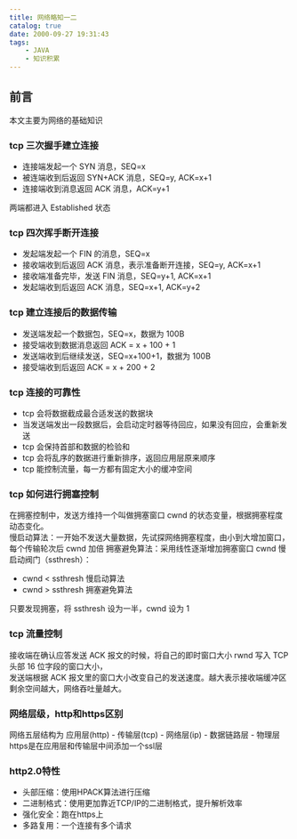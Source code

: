 ```yaml
---
title: 网络略知一二
catalog: true
date: 2000-09-27 19:31:43
tags:
    - JAVA
    - 知识积累
---
```


## 前言

本文主要为网络的基础知识

### tcp 三次握手建立连接

-   连接端发起一个 SYN 消息，SEQ=x
-   被连端收到后返回 SYN+ACK 消息，SEQ=y, ACK=x+1
-   连接端收到消息返回 ACK 消息，ACK=y+1

两端都进入 Established 状态

### tcp 四次挥手断开连接

-   发起端发起一个 FIN 的消息，SEQ=x
-   接收端收到后返回 ACK 消息，表示准备断开连接，SEQ=y, ACK=x+1
-   接收端准备完毕，发送 FIN 消息，SEQ=y+1, ACK=x+1
-   发起端收到后返回 ACK 消息，SEQ=x+1, ACK=y+2

### tcp 建立连接后的数据传输

-   发送端发起一个数据包，SEQ=x，数据为 100B
-   接受端收到数据消息返回 ACK = x + 100 + 1
-   发送端收到后继续发送，SEQ=x+100+1，数据为 100B
-   接受端收到后返回 ACK = x + 200 + 2

### tcp 连接的可靠性

-   tcp 会将数据截成最合适发送的数据块
-   当发送端发出一段数据后，会启动定时器等待回应，如果没有回应，会重新发送
-   tcp 会保持首部和数据的检验和
-   tcp 会将乱序的数据进行重新排序，返回应用层原来顺序
-   tcp 能控制流量，每一方都有固定大小的缓冲空间

### tcp 如何进行拥塞控制

在拥塞控制中，发送方维持一个叫做拥塞窗口 cwnd 的状态变量，根据拥塞程度动态变化。  
慢启动算法：一开始不发送大量数据，先试探网络拥塞程度，由小到大增加窗口，每个传输轮次后 cwnd 加倍
拥塞避免算法：采用线性逐渐增加拥塞窗口 cwnd
慢启动阀门（ssthresh）：

-   cwnd < ssthresh 慢启动算法
-   cwnd > ssthresh 拥塞避免算法

只要发现拥塞，将 ssthresh 设为一半，cwnd 设为 1

### tcp 流量控制

接收端在确认应答发送 ACK 报文的时候，将自己的即时窗口大小 rwnd 写入 TCP 头部 16 位字段的窗口大小，  
发送端根据 ACK 报文里的窗口大小改变自己的发送速度。越大表示接收端缓冲区剩余空间越大，网络吞吐量越大。


### 网络层级，http和https区别

网络五层结构为 应用层(http) - 传输层(tcp) - 网络层(ip) - 数据链路层 - 物理层
https是在应用层和传输层中间添加一个ssl层

### http2.0特性

- 头部压缩：使用HPACK算法进行压缩
- 二进制格式：使用更加靠近TCP/IP的二进制格式，提升解析效率
- 强化安全：跑在https上
- 多路复用：一个连接有多个请求

